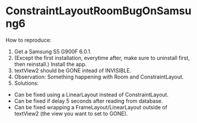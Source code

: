 # ConstraintLayoutRoomBugOnSamsung6

How to reproduce:
1. Get a Samsung S5 G900F 6.0.1.
2. (Except the first installation, everytime after, make sure to uninstall first, then reinstall.) Install the app.
3. textView2 should be GONE intead of INVISIBLE.
4. Observation: Something happening with Room and ConstraintLayout. 
5. Solutions:
- Can be fixed using a LinearLayout instead of ConstraintLayout. 
- Can be fixed if delay 5 seconds after reading from database. 
- Can be fixed wrapping a FrameLayout/LinearLayout outside of textView2 (the view you want to set to GONE).
